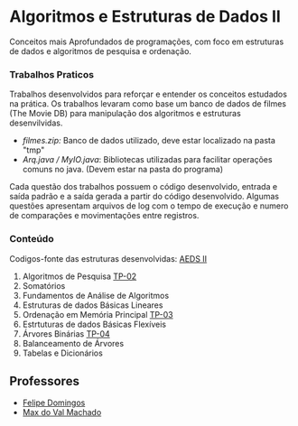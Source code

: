 # Algoritmos e Estruturas de Dados II
Conceitos mais Aprofundados de programações, com foco em estruturas de dados e algoritmos de pesquisa e ordenação.

### Trabalhos Praticos

Trabalhos desenvolvidos para reforçar e entender os conceitos estudados na prática. Os trabalhos levaram como base um banco de dados de filmes (The Movie DB) para manipulação dos algoritmos e estruturas desenvilvidas.
  - *filmes.zip:* Banco de dados utilizado, deve estar localizado na pasta "tmp"
  - *Arq.java / MyIO.java*: Bibliotecas utilizadas para facilitar operações comuns no java. (Devem estar na pasta do programa)

Cada questão dos trabalhos possuem o código desenvolvido, entrada e saída padrão e a saída gerada a partir do código desenvolvido.
Algumas questões apresentam arquivos de log com o tempo de execução e numero de comparações e movimentações entre registros.

### Conteúdo

Codigos-fonte das estruturas desenvolvidas: [AEDS II](https://github.com/icei-pucminas/aeds2)

1. Algoritmos de Pesquisa [TP-02](https://github.com/RickFuriati/Computer-Science/tree/main/Segundo%20Per%C3%ADodo%20(2022.1)/AEDS%20II/TP-02)
2. Somatórios 
3. Fundamentos de Análise de Algoritmos
4. Estruturas de dados Básicas Lineares
5. Ordenação em Memória Principal [TP-03](https://github.com/RickFuriati/Computer-Science/tree/main/Segundo%20Per%C3%ADodo%20(2022.1)/AEDS%20II/TP-03)
6. Estrtuturas de dados Básicas Flexíveis
7. Árvores Binárias [TP-04](https://github.com/RickFuriati/Computer-Science/tree/main/Segundo%20Per%C3%ADodo%20(2022.1)/AEDS%20II/TP-04)
8. Balanceamento de Árvores 
9. Tabelas e Dicionários

## Professores
- [Felipe Domingos](https://github.com/bigheadbh)
- [Max do Val Machado](https://github.com/maxmachado)
